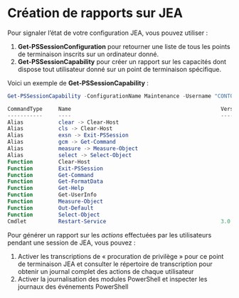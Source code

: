 # <a name="reporting-on-jea"></a>Création de rapports sur JEA
Pour signaler l’état de votre configuration JEA, vous pouvez utiliser :
1.  **Get-PSSessionConfiguration** pour retourner une liste de tous les points de terminaison inscrits sur un ordinateur donné.
2.  **Get-PSSessionCapability** pour créer un rapport sur les capacités dont dispose tout utilisateur donné sur un point de terminaison spécifique.

Voici un exemple de **Get-PSSessionCapability** :
```powershell
Get-PSSessionCapability -ConfigurationName Maintenance -Username "CONTOSO\JohnDoe"

CommandType     Name                                               Version    Source           
-----------     ----                                               -------    ------           
Alias           clear -> Clear-Host                                                            
Alias           cls -> Clear-Host                                                              
Alias           exsn -> Exit-PSSession                                                         
Alias           gcm -> Get-Command                                                             
Alias           measure -> Measure-Object                                                      
Alias           select -> Select-Object                                                        
Function        Clear-Host                                                                     
Function        Exit-PSSession                                                                 
Function        Get-Command                                                                    
Function        Get-FormatData                                                                 
Function        Get-Help                                                                       
Function        Get-UserInfo                                                                   
Function        Measure-Object                                                                 
Function        Out-Default                                                                    
Function        Select-Object                                                                  
Cmdlet          Restart-Service                                    3.0.0.0 Microsof...


```

Pour générer un rapport sur les _actions_ effectuées par les utilisateurs pendant une session de JEA, vous pouvez :
1. Activer les transcriptions de « procuration de privilège » pour ce point de terminaison JEA et consulter le répertoire de transcription pour obtenir un journal complet des actions de chaque utilisateur
2. Activer la journalisation des modules PowerShell et inspecter les journaux des événements PowerShell